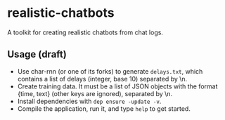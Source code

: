 realistic-chatbots
==================

A toolkit for creating realistic chatbots from chat logs.

## Usage (draft)

 * Use char-rnn (or one of its forks) to generate `delays.txt`, which contains a list of delays (integer, base 10) separated by \n.
 * Create training data. It must be a list of JSON objects with the format {time, text} (other keys are ignored), separated by \n.
 * Install dependencies with `dep ensure -update -v`.
 * Compile the application, run it, and type `help` to get started.